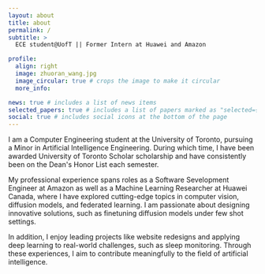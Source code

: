 ```yaml
---
layout: about
title: about
permalink: /
subtitle: >
  ECE student@UofT || Former Intern at Huawei and Amazon

profile:
  align: right
  image: zhuoran_wang.jpg
  image_circular: true # crops the image to make it circular
  more_info: 

news: true # includes a list of news items
selected_papers: true # includes a list of papers marked as "selected={true}"
social: true # includes social icons at the bottom of the page
---
```


<!-- Write your biography here. Tell the world about yourself. Link to your favorite [subreddit](http://reddit.com). You can put a picture in, too. The code is already in, just name your picture `prof_pic.jpg` and put it in the `img/` folder.

Put your address / P.O. box / other info right below your picture. You can also disable any of these elements by editing `profile` property of the YAML header of your `_pages/about.md`. Edit `_bibliography/papers.bib` and Jekyll will render your [publications page](/al-folio/publications/) automatically.

Link to your social media connections, too. This theme is set up to use [Font Awesome icons](https://fontawesome.com/) and [Academicons](https://jpswalsh.github.io/academicons/), like the ones below. Add your Facebook, Twitter, LinkedIn, Google Scholar, or just disable all of them. -->
I am a Computer Engineering student at the University of Toronto, pursuing a Minor in Artificial Intelligence Engineering. During which time, I have been awarded University of Toronto Scholar scholarship and have consistently been on the Dean's Honor List each semester. 

My professional experience spans roles as a Software Sevelopment Engineer at Amazon as well as a Machine Learning Researcher at Huawei Canada, where I have explored cutting-edge topics in computer vision, diffusion models, and federated learning. I am passionate about designing innovative solutions, such as finetuning diffusion models under few shot settings. 

In addition, I enjoy leading projects like website redesigns and applying deep learning to real-world challenges, such as sleep monitoring. Through these experiences, I aim to contribute meaningfully to the field of artificial intelligence.